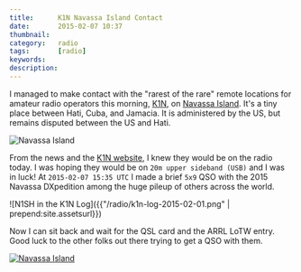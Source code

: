 ```yaml
---
title: 		K1N Navassa Island Contact
date: 		2015-02-07 10:37
thumbnail:
category:	radio
tags: 		[radio]
keywords:
description:
---
```

I managed to make contact with the "rarest of the rare" remote locations
for amateur radio operators this morning, [K1N][k1n], on [Navassa
Island][wiki]. It's a tiny place between Hati, Cuba, and Jamacia. It is
administered by the US, but remains disputed between the US and Hati.

![Navassa Island][map]

From the news and the [K1N website][k1n], I knew they would be on the
radio today. I was hoping they  would be on <code>20m upper sideband
(USB)</code> and I was in luck! At <code>2015-02-07 15:35 UTC</code> I
made a brief <code>5x9</code> QSO with the 2015 Navassa DXpedition among
the huge pileup of others across the world.

![N1SH in the K1N Log]({{"/radio/k1n-log-2015-02-01.png" | prepend:site.assetsurl}})

Now I can sit back and wait for the QSL card and the ARRL LoTW entry.
Good luck to the other folks out there trying to get a QSO with them.

[![Navassa Island](http://69.89.25.185/~trexsoft/t-rexsoftware.com/k1n/images/topbanner4.png)][k1n]

 [k1n]: http://www.navassadx.com/
 [wiki]: http://en.wikipedia.org/wiki/Navassa_Island
 [map]: https://maps.googleapis.com/maps/api/staticmap?center=Navassa+Island&size=640x200&zoom=6&markers=color:red%7C18.3697581,-75.2421856
